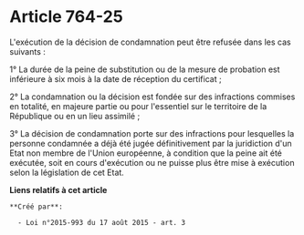# Article 764-25

L'exécution de la décision de condamnation peut être refusée dans les cas suivants : 

1° La durée de la peine de substitution ou de la mesure de probation est inférieure à six mois à la date de réception du
certificat ; 

2° La condamnation ou la décision est fondée sur des infractions commises en totalité, en majeure partie ou pour l'essentiel
sur le territoire de la République ou en un lieu assimilé ; 

3° La décision de condamnation porte sur des infractions pour lesquelles la personne condamnée a déjà été jugée
définitivement par la juridiction d'un Etat non membre de l'Union européenne, à condition que la peine ait été exécutée, soit
en cours d'exécution ou ne puisse plus être mise à exécution selon la législation de cet Etat.

**Liens relatifs à cet article**

	**Créé par**:

	  - Loi n°2015-993 du 17 août 2015 - art. 3
